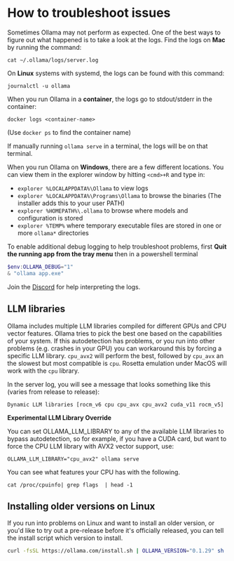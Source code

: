 # How to troubleshoot issues

Sometimes Ollama may not perform as expected. One of the best ways to figure out what happened is to take a look at the logs. Find the logs on **Mac** by running the command:

```shell
cat ~/.ollama/logs/server.log
```

On **Linux** systems with systemd, the logs can be found with this command:

```shell
journalctl -u ollama
```

When you run Ollama in a **container**, the logs go to stdout/stderr in the container:

```shell
docker logs <container-name>
```
(Use `docker ps` to find the container name)

If manually running `ollama serve` in a terminal, the logs will be on that terminal.

When you run Ollama on **Windows**, there are a few different locations.  You can view them in the explorer window by hitting `<cmd>+R` and type in:
- `explorer %LOCALAPPDATA%\Ollama` to view logs
- `explorer %LOCALAPPDATA%\Programs\Ollama` to browse the binaries (The installer adds this to your user PATH)
- `explorer %HOMEPATH%\.ollama` to browse where models and configuration is stored
- `explorer %TEMP%` where temporary executable files are stored in one or more `ollama*` directories

To enable additional debug logging to help troubleshoot problems, first **Quit the running app from the tray menu** then in a powershell terminal
```powershell
$env:OLLAMA_DEBUG="1"
& "ollama app.exe"
```

Join the [Discord](https://discord.gg/ollama) for help interpreting the logs.

## LLM libraries

Ollama includes multiple LLM libraries compiled for different GPUs and CPU
vector features.  Ollama tries to pick the best one based on the capabilities of
your system.  If this autodetection has problems, or you run into other problems
(e.g. crashes in your GPU) you can workaround this by forcing a specific LLM
library.  `cpu_avx2` will perform the best, followed by `cpu_avx` an the slowest
but most compatible is `cpu`.  Rosetta emulation under MacOS will work with the
`cpu` library. 

In the server log, you will see a message that looks something like this (varies
from release to release):

```
Dynamic LLM libraries [rocm_v6 cpu cpu_avx cpu_avx2 cuda_v11 rocm_v5]
```

**Experimental LLM Library Override**

You can set OLLAMA_LLM_LIBRARY to any of the available LLM libraries to bypass
autodetection, so for example, if you have a CUDA card, but want to force the
CPU LLM library with AVX2 vector support, use:

```
OLLAMA_LLM_LIBRARY="cpu_avx2" ollama serve
```

You can see what features your CPU has with the following.  
```
cat /proc/cpuinfo| grep flags  | head -1
```

## Installing older versions on Linux

If you run into problems on Linux and want to install an older version, or you'd
like to try out a pre-release before it's officially released, you can tell the
install script which version to install.

```sh
curl -fsSL https://ollama.com/install.sh | OLLAMA_VERSION="0.1.29" sh
```
